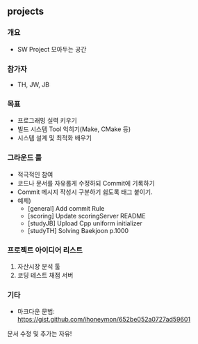 ## projects

### 개요
- SW Project 모아두는 공간

### 참가자
- TH, JW, JB

### 목표
- 프로그래밍 실력 키우기
- 빌드 시스템 Tool 익히기(Make, CMake 등)
- 시스템 설계 및 최적화 배우기

### 그라운드 룰
- 적극적인 참여
- 코드나 문서를 자유롭게 수정하되 Commit에 기록하기
- Commit 메시지 작성시 구분하기 쉽도록 태그 붙이기.
- 예제)
  -  [general] Add commit Rule
  -  [scoring] Update scoringServer README
  -  [studyJB] Upload Cpp uniform initializer
  -  [studyTH] Solving Baekjoon p.1000
    

### 프로젝트 아이디어 리스트
1. 자산시장 분석 툴
2. 코딩 테스트 채점 서버

### 기타
- 마크다운 문법: https://gist.github.com/ihoneymon/652be052a0727ad59601

문서 수정 및 추가는 자유!
